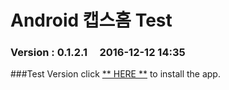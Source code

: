 # Android 캡스홈 Test

### Version  :  0.1.2.1&nbsp;&nbsp;&nbsp;&nbsp;&nbsp;2016-12-12 14:35
###Test Version
click [** HERE **](https://github.com/ncomztwo/ADTCapsHome/raw/master/Test_Version/ADTCapsHomeService.apk) to install the app.
